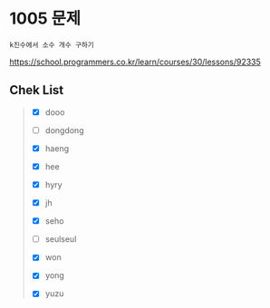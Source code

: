 # 1005 문제

```
k진수에서 소수 개수 구하기
```

https://school.programmers.co.kr/learn/courses/30/lessons/92335

## Chek List

> - [x] dooo
> 
> - [ ] dongdong
> 
> - [x] haeng
> 
> - [x] hee
> 
> - [x] hyry
> 
> - [x] jh
> 
> - [x] seho
> 
> - [ ] seulseul
> 
> - [x] won
> 
> - [x] yong
> 
> - [x] yuzu